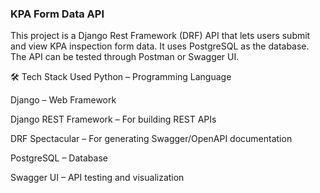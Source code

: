 ### KPA Form Data API

This project is a Django Rest Framework (DRF) API that lets users submit and view KPA inspection form data. It uses PostgreSQL as the database. The API can be tested through Postman or Swagger UI.

🛠️ Tech Stack Used
Python – Programming Language

Django – Web Framework

Django REST Framework – For building REST APIs

DRF Spectacular – For generating Swagger/OpenAPI documentation

PostgreSQL – Database

Swagger UI – API testing and visualization
